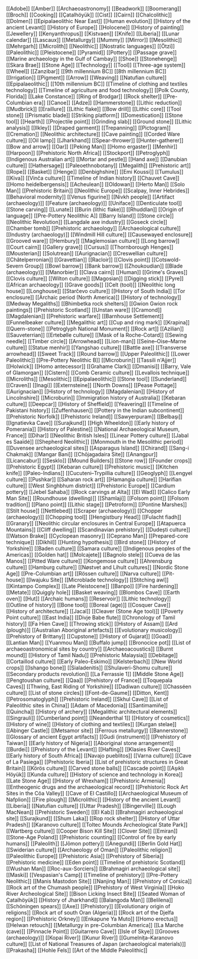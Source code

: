 [[Adobe]]
[[Amber]]
[[Archaeoastronomy]]
[[Beadwork]]
[[Boomerang]]
[[Broch]]
[[Cooking]]
[[Çatalhöyük]]
[[Cist]]
[[Cairn]]
[[Chalcolithic]]
[[Dolmen]]
[[Epipalaeolithic Near East]]
[[Human evolution]]
[[History of the ancient Levant]]
[[History of Europe]]
[[Holocene]]
[[History of painting]]
[[Jewellery]]
[[Kenyanthropus]]
[[Kistvaen]]
[[Knife]]
[[Liberia]]
[[Lunar calendar]]
[[Lascaux]]
[[Metallurgy]]
[[Mummy]]
[[Mirror]]
[[Mesolithic]]
[[Mehrgarh]]
[[Microlith]]
[[Neolithic]]
[[Nostratic languages]]
[[Ötzi]]
[[Paleolithic]]
[[Pleistocene]]
[[Pyramid]]
[[Pottery]]
[[Passage grave]]
[[Marine archaeology in the Gulf of Cambay]]
[[Shoe]]
[[Stonehenge]]
[[Skara Brae]]
[[Stone Age]]
[[Technology]]
[[Tool]]
[[Three-age system]]
[[Wheel]]
[[Zanzibar]]
[[9th millennium BC]]
[[8th millennium BC]]
[[Irrigation]]
[[Pigment]]
[[Arrow]]
[[Weaving]]
[[Natufian culture]]
[[Epipalaeolithic]]
[[10th millennium BC]]
[[Timeline of clothing and textiles technology]]
[[Timeline of agriculture and food technology]]
[[Polk County, Florida]]
[[Lake Constance]]
[[Ring of Brodgar]]
[[Rock shelter]]
[[Pre-Columbian era]]
[[Canoe]]
[[Adze]]
[[Hammerstone]]
[[Lithic reduction]]
[[Mudbrick]]
[[Eraillure]]
[[Lithic flake]]
[[Bow drill]]
[[Lithic core]]
[[Tool stone]]
[[Prismatic blade]]
[[Striking platform]]
[[Domestication]]
[[Stone tool]]
[[Hearth]]
[[Projectile point]]
[[Grinding slab]]
[[Ground stone]]
[[Lithic analysis]]
[[Ilkley]]
[[Draped garment]]
[[Trepanning]]
[[Pictogram]]
[[Cremation]]
[[Neolithic architecture]]
[[Cave painting]]
[[Corded Ware culture]]
[[Oil lamp]]
[[Jharkhand]]
[[Spear-thrower]]
[[Hunter-gatherer]]
[[Bow and arrow]]
[[Oar]]
[[Peking Man]]
[[Homo ergaster]]
[[Menhir]]
[[Harpoon]]
[[Prehistoric North Africa]]
[[Stockport]]
[[Petroglyph]]
[[Indigenous Australian art]]
[[Mortar and pestle]]
[[Hand axe]]
[[Danubian culture]]
[[Hathersage]]
[[Paleoethnobotany]]
[[Megalith]]
[[Prehistoric art]]
[[Rope]]
[[Basket]]
[[Henge]]
[[Denbighshire]]
[[Emi Koussi]]
[[Tumulus]]
[[Kiva]]
[[Vinča culture]]
[[Timeline of Indian history]]
[[Chauvet Cave]]
[[Homo heidelbergensis]]
[[Acheulean]]
[[Oldowan]]
[[Herto Man]]
[[Solo Man]]
[[Prehistoric Britain]]
[[Neolithic Europe]]
[[Scalpay, Inner Hebrides]]
[[Behavioral modernity]]
[[Venus figurine]]
[[Nivkh people]]
[[Artifact (archaeology)]]
[[Feature (archaeology)]]
[[Uniface]]
[[Denticulate tool]]
[[Stone carving]]
[[Lunate]]
[[Burin (lithic flake)]]
[[Rhuddlan]]
[[Origin of language]]
[[Pre-Pottery Neolithic A]]
[[Barry Island]]
[[Stone circle]]
[[Neolithic Revolution]]
[[Langdale axe industry]]
[[Goseck circle]]
[[Chamber tomb]]
[[Prehistoric archaeology]]
[[Archaeological culture]]
[[Industry (archaeology)]]
[[Windmill Hill culture]]
[[Causewayed enclosure]]
[[Grooved ware]]
[[Hembury]]
[[Maglemosian culture]]
[[Long barrow]]
[[Court cairn]]
[[Gallery grave]]
[[Cursus]]
[[Thornborough Henges]]
[[Mousterian]]
[[Solutrean]]
[[Aurignacian]]
[[Creswellian culture]]
[[Châtelperronian]]
[[Gravettian]]
[[Racloir]]
[[Clovis point]]
[[Cotswold-Severn Group]]
[[Bowl barrow]]
[[Bank barrow]]
[[Zhoukoudian]]
[[Blade (archaeology)]]
[[Manorbier]]
[[Clava cairn]]
[[Human]]
[[Grime's Graves]]
[[Clovis culture]]
[[Wilton culture]]
[[Magosian]]
[[Digging stick]]
[[Pyre]]
[[African archaeology]]
[[Grave goods]]
[[Celt (tool)]]
[[Neolithic long house]]
[[Longhouse]]
[[Starčevo culture]]
[[History of South India]]
[[Tor enclosure]]
[[Archaic period (North America)]]
[[History of technology]]
[[Medway Megaliths]]
[[Bhimbetka rock shelters]]
[[Gwion Gwion rock paintings]]
[[Prehistoric Scotland]]
[[Unstan ware]]
[[Cramond]]
[[Magdalenian]]
[[Prehistoric warfare]]
[[Barnhouse Settlement]]
[[Funnelbeaker culture]]
[[Megalithic art]]
[[Cup and ring mark]]
[[Krapina]]
[[Quern-stone]]
[[Petroglyph National Monument]]
[[Rock art]]
[[Azilian]]
[[Sauveterrian]]
[[Ertebølle culture]]
[[Mask of la Roche-Cotard]]
[[Sewing needle]]
[[Timber circle]]
[[Arrowhead]]
[[Lion-man]]
[[Seine–Oise–Marne culture]]
[[Statue menhir]]
[[Yangshao culture]]
[[Battle axe]]
[[Transverse arrowhead]]
[[Sweet Track]]
[[Round barrow]]
[[Upper Paleolithic]]
[[Lower Paleolithic]]
[[Pre-Pottery Neolithic B]]
[[Microburin]]
[[Tassili n'Ajjer]]
[[Holwick]]
[[Homo antecessor]]
[[Grahame Clark]]
[[Dmanisi]]
[[Barry, Vale of Glamorgan]]
[[Cistern]]
[[Comb Ceramic culture]]
[[Levallois technique]]
[[Microliths]]
[[Mesolithic]]
[[Epipalaeolithic]]
[[Stone tool]]
[[Sunderland]]
[[Craven]]
[[Inagi]]
[[Externsteine]]
[[North Downs]]
[[Pease Pottage]]
[[Aurignacian]]
[[History of technology]]
[[Magdalenian]]
[[History of Lincolnshire]]
[[Microburin]]
[[Immigration history of Australia]]
[[Kebaran culture]]
[[Deepcar]]
[[History of Sheffield]]
[[Yeavering]]
[[Timeline of Pakistani history]]
[[Zuffenhausen]]
[[Pottery in the Indian subcontinent]]
[[Prehistoric Norfolk]]
[[Prehistoric Ireland]]
[[Sawyerpuram]]
[[Belbaşı]]
[[Ignatievka Cave]]
[[Surajkund]]
[[High Wheeldon]]
[[Early history of Pomerania]]
[[History of Palestine]]
[[National Archaeological Museum, France]]
[[Dihar]]
[[Neolithic British Isles]]
[[Linear Pottery culture]]
[[Jabal es Saaïdé]]
[[Shepherd Neolithic]]
[[Monmouth in the Mesolithic period]]
[[Duvensee archaeological sites]]
[[Asparagus Island]]
[[Chirand]]
[[Sang-i Chakmak]]
[[Mangar Bani]]
[[Chōjagadaira Site]]
[[Anangpur]]
[[Licancabur]]
[[Sesklo]]
[[Mound Builders]]
[[Stone row]]
[[Founder crops]]
[[Prehistoric Egypt]]
[[Kebaran culture]]
[[Prehistoric music]]
[[Kitchen knife]]
[[Paleo-Indians]]
[[Cucuteni–Trypillia culture]]
[[Geoglyph]]
[[Lengyel culture]]
[[Pushkar]]
[[Saharan rock art]]
[[Hamangia culture]]
[[Harifian culture]]
[[West Singhbhum district]]
[[Prehistoric Europe]]
[[Cardium pottery]]
[[Jebel Sahaba]]
[[Rock carvings at Alta]]
[[El Wad]]
[[Calico Early Man Site]]
[[Roundhouse (dwelling)]]
[[Shamlaji]]
[[Folsom point]]
[[Folsom tradition]]
[[Plano point]]
[[Lithic stage]]
[[Petroform]]
[[Pontine Marshes]]
[[Stilt house]]
[[Nettlebed]]
[[Scraper (archaeology)]]
[[Chopper (archaeology)]]
[[Chopping tool]]
[[Hengistbury Head]]
[[Fulacht fiadh]]
[[Granary]]
[[Neolithic circular enclosures in Central Europe]]
[[Atapuerca Mountains]]
[[Cliff dwelling]]
[[Scandinavian prehistory]]
[[Dudești culture]]
[[Watson Brake]]
[[Cyclopean masonry]]
[[Ceprano Man]]
[[Prepared-core technique]]
[[Dikhil]]
[[Hunting hypothesis]]
[[Bird stone]]
[[History of Yorkshire]]
[[Baden culture]]
[[Samara culture]]
[[Indigenous peoples of the Americas]]
[[Golden hat]]
[[Molcajete]]
[[Bagnolo stele]]
[[Cueva de las Manos]]
[[Pitted Ware culture]]
[[Kongemose culture]]
[[Ahrensburg culture]]
[[Hamburg culture]]
[[Nøstvet and Lihult cultures]]
[[Nordic Stone Age]]
[[Pre-Columbian art]]
[[Rössen culture]]
[[Narva culture]]
[[Pit-house]]
[[Iwajuku Site]]
[[Microblade technology]]
[[Stitching awl]]
[[Kintampo Complex]]
[[Late Pleistocene]]
[[Banpo]]
[[Fire hardening]]
[[Metate]]
[[Quiggly hole]]
[[Basket weaving]]
[[Blombos Cave]]
[[Earth oven]]
[[Hut]]
[[Archaic humans]]
[[Reservoir]]
[[Lithic technology]]
[[Outline of history]]
[[Bone tool]]
[[Boreal (age)]]
[[Cosquer Cave]]
[[History of architecture]]
[[Jacal]]
[[Cleaver (Stone Age tool)]]
[[Poverty Point culture]]
[[East India]]
[[Divje Babe flute]]
[[Chronology of Tamil history]]
[[Fa Hien Cave]]
[[Throwing stick]]
[[History of Assam]]
[[Ard (plough)]]
[[Australian Aboriginal artefacts]]
[[Evolutionary musicology]]
[[Prehistory of Brittany]]
[[Cupstone]]
[[History of Gujarat]]
[[Goad]]
[[Lantian Man]]
[[Yuanmou Man]]
[[Buffalo jump]]
[[Bronocice pot]]
[[List of archaeoastronomical sites by country]]
[[Archaeoacoustics]]
[[Burnt mound]]
[[History of Tamil Nadu]]
[[Prehistoric Malaysia]]
[[Debitage]]
[[Cortaillod culture]]
[[Early Paleo-Eskimo]]
[[Kelsterbach]]
[[New World crops]]
[[Ishango bone]]
[[Sialadenitis]]
[[Shulaveri-Shomu culture]]
[[Secondary products revolution]]
[[La Ferrassie 1]]
[[Middle Stone Age]]
[[Pengtoushan culture]]
[[Qaa]]
[[Prehistory of France]]
[[Toquepala Caves]]
[[Thwing, East Riding of Yorkshire]]
[[Dadiwan culture]]
[[Chasséen culture]]
[[List of stone circles]]
[[Font-de-Gaume]]
[[Ditton, Kent]]
[[Petrosomatoglyph]]
[[Prehistoric Ireland]]
[[Skhul Cave]]
[[List of Paleolithic sites in China]]
[[Adam of Macedonia]]
[[Santimamiñe]]
[[Quincha]]
[[History of archery]]
[[Megalithic architectural elements]]
[[Singrauli]]
[[Cumberland point]]
[[Neanderthal 1]]
[[History of cosmetics]]
[[History of wine]]
[[History of clothing and textiles]]
[[Kurgan stelae]]
[[Abinger Castle]]
[[Metsamor site]]
[[Ferrous metallurgy]]
[[Bannerstone]]
[[Glossary of ancient Egypt artifacts]]
[[Gudi (instrument)]]
[[Prehistory of Taiwan]]
[[Early history of Nigeria]]
[[Aboriginal stone arrangement]]
[[Burdei]]
[[Prehistory of the Levant]]
[[Hafting]]
[[Klasies River Caves]]
[[Early history of South Africa]]
[[Navajo pueblitos]]
[[Varna culture]]
[[Cave of La Pasiega]]
[[Prehistoric Iberia]]
[[List of prehistoric structures in Great Britain]]
[[Körös culture]]
[[Carved stone balls]]
[[Cascade point]]
[[Aşıklı Höyük]]
[[Kunda culture]]
[[History of science and technology in Korea]]
[[Late Stone Age]]
[[History of Wrexham]]
[[Prehistoric Armenia]]
[[Entheogenic drugs and the archaeological record]]
[[Prehistoric Rock Art Sites in the Côa Valley]]
[[Cave of El Castillo]]
[[Archaeological Museum of Nafplion]]
[[Fire plough]]
[[Microlithic]]
[[History of the ancient Levant]]
[[Liberia]]
[[Natufian culture]]
[[Uttar Pradesh]]
[[Bingerville]]
[[Lough MacNean]]
[[Prehistoric Sweden]]
[[El Kab]]
[[Brahmagiri archaeological site]]
[[Surajkund]]
[[Shum Laka]]
[[Rop rock shelter]]
[[History of Uttar Pradesh]]
[[Karanovo culture]]
[[Toltec Mounds Archeological State Park]]
[[Wartberg culture]]
[[Cooper Bison Kill Site]]
[[Clover Site]]
[[Emiran]]
[[Stone-Age Poland]]
[[Prehistoric counting]]
[[Control of fire by early humans]]
[[Paleolith]]
[[Jōmon pottery]]
[[Anegundi]]
[[Berlin Gold Hat]]
[[Swiderian culture]]
[[Archaeology of Oman]]
[[Paleolithic religion]]
[[Paleolithic Europe]]
[[Prehistoric Asia]]
[[Prehistory of Siberia]]
[[Prehistoric medicine]]
[[Eden point]]
[[Timeline of prehistoric Scotland]]
[[Wushan Man]]
[[Roc-aux-Sorciers]]
[[Brahmagiri archaeological site]]
[[Maski]]
[[Vespasian's Camp]]
[[Timeline of prehistory]]
[[Pre-Pottery Neolithic]]
[[Manis Mastodon Site]]
[[Nanjing Man]]
[[Prehistory of Corsica]]
[[Rock art of the Chumash people]]
[[Prehistory of West Virginia]]
[[Hoko River Archeological Site]]
[[Bison Licking Insect Bite]]
[[Seated Woman of Çatalhöyük]]
[[History of Jharkhand]]
[[Balangoda Man]]
[[Belilena]]
[[Schöningen spears]]
[[Axe]]
[[Prehistory]]
[[Evolutionary origin of religions]]
[[Rock art of south Oran (Algeria)]]
[[Rock art of the Djelfa region]]
[[Prehistoric Orkney]]
[[Enkapune Ya Muto]]
[[Homo erectus]]
[[Helwan retouch]]
[[Metallurgy in pre-Columbian America]]
[[La Marche (cave)]]
[[Pinnacle Point]]
[[Guitarrero Cave]]
[[Isle of Skye]]
[[Grooves (archaeology)]]
[[Kopai River]]
[[Kunur River]]
[[Gumelnița–Karanovo culture]]
[[List of National Treasures of Japan (archaeological materials)]]
[[Prakasha]]
[[Hohle Fels]]
[[Art of the Middle Paleolithic]]

